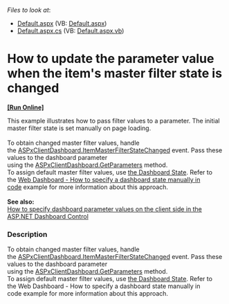 <!-- default file list -->
*Files to look at*:

* [Default.aspx](./CS/Default.aspx) (VB: [Default.aspx](./VB/Default.aspx))
* [Default.aspx.cs](./CS/Default.aspx.cs) (VB: [Default.aspx.vb](./VB/Default.aspx.vb))
<!-- default file list end -->
# How to update the parameter value when the item's master filter state is changed
<!-- run online -->
**[[Run Online]](https://codecentral.devexpress.com/t575012/)**
<!-- run online end -->


<p>This example illustrates how to pass filter values to a parameter. The initial master filter state is set manually on page loading.<br><br>To obtain changed master filter values, handle the <a href="https://documentation.devexpress.com/#Dashboard/DevExpressDashboardWebScriptsASPxClientDashboard_ItemMasterFilterStateChangedtopic">ASPxClientDashboard.ItemMasterFilterStateChanged</a> event. Pass these values to the dashboard parameter using the <a href="https://documentation.devexpress.com/#Dashboard/DevExpressDashboardWebScriptsASPxClientDashboard_GetParameterstopic">ASPxClientDashboard.GetParameters</a> method. <br>To assign default master filter values, use <a href="https://documentation.devexpress.com/Dashboard/118733/Preparing-the-Designer-and-Viewer-Applications/Web-Dashboard/Manage-Dashboard-State">the Dashboard State</a>. Refer to the <a href="https://www.devexpress.com/Support/Center/p/T513681">Web Dashboard - How to specify a dashboard state manually in code</a> example for more information about this approach.<br><br><strong>See also:</strong><br><a href="https://www.devexpress.com/Support/Center/p/T495684">How to specify dashboard parameter values on the client side in the ASP.NET Dashboard Control</a></p>


<h3>Description</h3>

To obtain changed master filter values, handle the&nbsp;<a href="https://documentation.devexpress.com/#Dashboard/DevExpressDashboardWebScriptsASPxClientDashboard_ItemMasterFilterStateChangedtopic">ASPxClientDashboard.ItemMasterFilterStateChanged</a>&nbsp;event.&nbsp;Pass these values to the dashboard parameter using&nbsp;the&nbsp;<a href="https://documentation.devexpress.com/#Dashboard/DevExpressDashboardWebScriptsASPxClientDashboard_GetParameterstopic">ASPxClientDashboard.GetParameters</a>&nbsp;method.&nbsp;<br>To assign default master filter values, use&nbsp;<a href="https://documentation.devexpress.com/Dashboard/118733/Preparing-the-Designer-and-Viewer-Applications/Web-Dashboard/Manage-Dashboard-State">the Dashboard State</a>. Refer to the&nbsp;<a data-ticket="T513681">Web Dashboard - How to specify a dashboard state manually in code</a>&nbsp;example for more information about this approach.

<br/>


